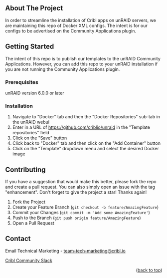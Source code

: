<a name="readme-top"></a>

## About The Project
In order to streamline the installation of Cribl apps on unRAID servers, we are maintaining this repo of Docker XML configs. The intent is for our configs to be advertised on the Community Applications plugin.

## Getting Started
The intent of this repo is to publish our templates to the unRAID Community Applications. However, you can add this repo to your unRAID installation if you are not running the Community Applications plugin.

### Prerequisites
unRAID version 6.0.0 or later

### Installation
1. Navigate to "Docker" tab and then the "Docker Repositories" sub-tab in the unRAID webui
1. Enter in a URL of https://github.com/criblio/unraid in the "Template repositories" field
1. Click on the "Save" button
1. Click back to "Docker" tab and then click on the "Add Container" button
1. Click on the "Template" dropdown menu and select the desired Docker image

<!-- CONTRIBUTING -->
## Contributing
If you have a suggestion that would make this better, please fork the repo and create a pull request. You can also simply open an issue with the tag "enhancement".
Don't forget to give the project a star! Thanks again!

1. Fork the Project
2. Create your Feature Branch (`git checkout -b feature/AmazingFeature`)
3. Commit your Changes (`git commit -m 'Add some AmazingFeature'`)
4. Push to the Branch (`git push origin feature/AmazingFeature`)
5. Open a Pull Request

<!-- CONTACT -->
## Contact
Email Technical Marketing - [team-tech-marketing@cribl.io](mailto:team-tech-marketing@cribl.io)

[Cribl Community Slack](https://cribl-community.slack.com/archives/C01EHRKRZFB)

<p align="right">(<a href="#readme-top">back to top</a>)</p>